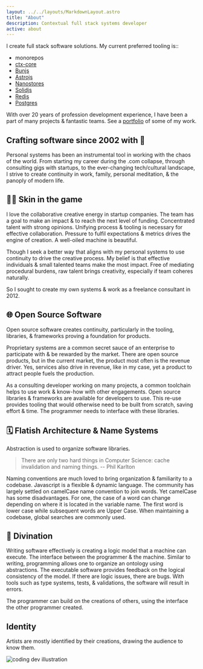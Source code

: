 ```yaml
---
layout: ../../layouts/MarkdownLayout.astro
title: "About"
description: Contextual full stack systems developer
active: about
---
```


I create full stack software solutions. My current preferred tooling is::

- monorepos
- [ctx-core](https://github.com/ctx-core/ctx-core)
- [Bunjs](https://github.com/ctx-core/ctx-core)
- [Astrojs](https://astro.build/)
- [Nanostores](https://github.com/nanostores/nanostores)
- [Solidjs](https://www.solidjs.com/)
- [Redis](https://redis.io/)
- [Postgres](https://www.postgresql.org/)

With over 20 years of profession development experience, I have been a part of many projects & fantastic teams. See a 
[portfolio](/portfolio) of some of my work.

## Crafting software since 2002 with 💖

Personal systems has been an instrumental tool in working with the chaos of the world. From starting my career 
during the .com collapse, through consulting gigs with startups, to the ever-changing tech/cultural landscape, I 
strive to create continuity in work, family, personal meditation, & the panoply of modern life.

## 👊🏼 Skin in the game

I love the collaborative creative energy in startup companies. The team has a goal to make an impact & to reach the 
next level of funding. Concentrated talent with strong opinions. Unifying process & tooling is necessary for 
effective collaboration. Pressure to fulfil expectations & metrics drives the engine of creation. A well-oiled 
machine is beautiful.

Though I seek a better way that aligns with my personal systems to use continuity to drive the creative process. My 
belief is that effective individuals & small talented teams make the most impact. Free of mediating procedural 
burdens, raw talent brings creativity, especially if team coheres naturally.

So I sought to create my own systems & work as a freelance consultant in 2012.

## 🌐 Open Source Software

Open source software creates continuity, particularly in the tooling, libraries, & frameworks proving a foundation 
for products.

Proprietary systems are a common secret sauce of an enterprise to participate with & be rewarded by the market. 
There are open source products, but in the current market, the product most often is the revenue driver. Yes, 
services also drive in revenue, like in my case, yet a product to attract people fuels the production. 

As a consulting developer working on many projects, a common toolchain helps to use work & know-how with other 
engagements. Open source libraries & frameworks are available for developers to use. This re-use provides tooling 
that would otherwise need to be built from scratch, saving effort & time. The programmer needs to interface with 
these libraries.

## 🗓 Flatish Architecture & Name Systems

Abstraction is used to organize software libraries. 

> There are only two hard things in Computer Science: cache invalidation and naming things.
> -- Phil Karlton

Naming conventions are much loved to bring organization & familiarity to a codebase. Javascript is a flexible & 
dynamic language. The community has largely settled on camelCase name convention to join words. Yet camelCase has 
some disadvantages. For one, the case of a word can change depending on where it is located in the variable name. 
The first word is lower case while subsequent words are Upper Case. When maintaining a codebase, global searches are 
commonly used. 

## 🌙 Divination

Writing software effectively is creating a logic model that a machine can execute. The interface between the 
programmer & the machine. Similar to writing, programming allows one to organize an ontology using abstractions. The 
executable software provides feedback on the logical consistency of the model. If there are logic issues, there are 
bugs. With tools such as type systems, tests, & validations, the software will result in errors.

The programmer can build on the creations of others, using the interface the other programmer created.

## Identity

Artists are mostly identified by their creations, drawing the audience to know them. 

<div>
	<img src="/assets/images/dev.svg" class="sm:w-1/2 mx-auto" alt="coding dev illustration">
</div>
